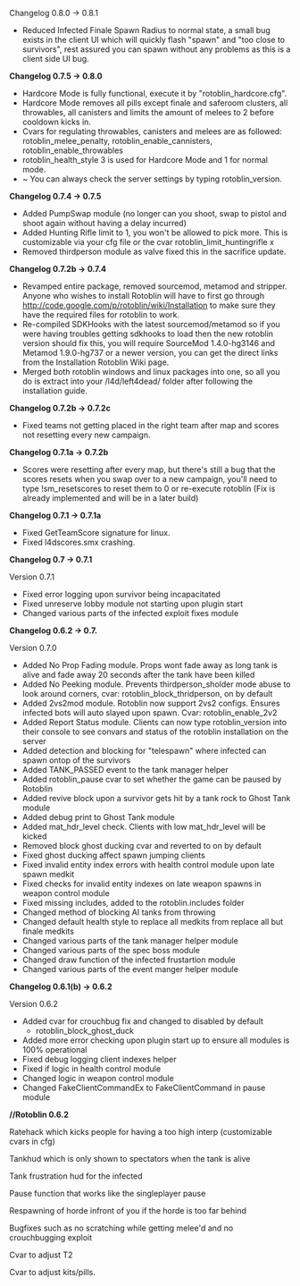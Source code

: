 Changelog 0.8.0 -> 0.8.1

  * Reduced Infected Finale Spawn Radius to normal state, a small bug exists in the client UI which will quickly flash "spawn" and "too close to survivors", rest assured you can spawn without any problems as this is a client side UI bug.

**Changelog 0.7.5 -> 0.8.0**
  * Hardcore Mode is fully functional, execute it by "rotoblin\_hardcore.cfg".
  * Hardcore Mode removes all pills except finale and saferoom clusters, all throwables, all canisters and limits the amount of melees to 2 before cooldown kicks in.
  * Cvars for regulating throwables, canisters and melees are as followed: rotoblin\_melee\_penalty, rotoblin\_enable\_cannisters, rotoblin\_enable\_throwables
  * rotoblin\_health\_style 3 is used for Hardcore Mode and 1 for normal mode.
  * ~ You can always check the server settings by typing rotoblin\_version.

**Changelog 0.7.4 -> 0.7.5**
  * Added PumpSwap module (no longer can you shoot, swap to pistol and shoot again without having a delay incurred)
  * Added Hunting Rifle limit to 1, you won't be allowed to pick more. This is customizable via your cfg file or the cvar rotoblin\_limit\_huntingrifle x
  * Removed thirdperson module as valve fixed this in the sacrifice update.

**Changelog 0.7.2b -> 0.7.4**
  * Revamped entire package, removed sourcemod, metamod and stripper. Anyone who wishes to install Rotoblin will have to first go through http://code.google.com/p/rotoblin/wiki/Installation to make sure they have the required files for rotoblin to work.
  * Re-compiled SDKHooks with the latest sourcemod/metamod so if you were having troubles getting sdkhooks to load then the new rotoblin version should fix this, you will require SourceMod 1.4.0-hg3146 and Metamod 1.9.0-hg737 or a newer version, you can get the direct links from the Installation Rotoblin Wiki page.
  * Merged both rotoblin windows and linux packages into one, so all you do is extract into your /l4d/left4dead/ folder after following the installation guide.

**Changelog 0.7.2b -> 0.7.2c**
  * Fixed teams not getting placed in the right team after map and scores not resetting every new campaign.

**Changelog 0.7.1a -> 0.7.2b**
  * Scores were resetting after every map, but there's still a bug that the scores resets when you swap over to a new campaign, you'll need to type !sm\_resetscores to reset them to 0 or re-execute rotoblin (Fix is already implemented and will be in a later build)


**Changelog 0.7.1 -> 0.7.1a**

  * Fixed GetTeamScore signature for linux.
  * Fixed l4dscores.smx crashing.

**Changelog 0.7 -> 0.7.1**

Version 0.7.1
  * Fixed error logging upon survivor being incapacitated
  * Fixed unreserve lobby module not starting upon plugin start
  * Changed various parts of the infected exploit fixes module

**Changelog 0.6.2 -> 0.7.**

Version 0.7.0
  * Added No Prop Fading module. Props wont fade away as long tank is alive and fade away 20 seconds after the tank have been killed
  * Added No Peeking module. Prevents thirdperson\_sholder mode abuse to look around corners, cvar: rotoblin\_block\_thridperson, on by default
  * Added 2vs2mod module. Rotoblin now support 2vs2 configs. Ensures infected bots will auto slayed upon spawn. Cvar: rotoblin\_enable\_2v2
  * Added Report Status module. Clients can now type rotoblin\_version into their console to see convars and status of the rotoblin installation on the server
  * Added detection and blocking for "telespawn" where infected can spawn ontop of the survivors
  * Added TANK\_PASSED event to the tank manager helper
  * Added rotoblin\_pause cvar to set whether the game can be paused by Rotoblin
  * Added revive block upon a survivor gets hit by a tank rock to Ghost Tank module
  * Added debug print to Ghost Tank module
  * Added mat\_hdr\_level check. Clients with low mat\_hdr\_level will be kicked
  * Removed block ghost ducking cvar and reverted to on by default
  * Fixed ghost ducking affect spawn jumping clients
  * Fixed invalid entity index errors with health control module upon late spawn medkit
  * Fixed checks for invalid entity indexes on late weapon spawns in weapon control module
  * Fixed missing includes, added to the rotoblin.includes folder
  * Changed method of blocking AI tanks from throwing
  * Changed default health style to replace all medkits from replace all but finale medkits
  * Changed various parts of the tank manager helper module
  * Changed various parts of the spec boss module
  * Changed draw function of the infected frustartion module
  * Changed various parts of the event manger helper module

**Changelog 0.6.1(b) -> 0.6.2**

Version 0.6.2
  * Added cvar for crouchbug fix and changed to disabled by default
    * rotoblin\_block\_ghost\_duck
  * Added more error checking upon plugin start up to ensure all modules is 100% operational
  * Fixed debug logging client indexes helper
  * Fixed if logic in health control module
  * Changed logic in weapon control module
  * Changed FakeClientCommandEx to FakeClientCommand in pause module

**//Rotoblin 0.6.2**

Ratehack which kicks people for having a too high interp (customizable cvars in cfg)

Tankhud which is only shown to spectators when the tank is alive

Tank frustration hud for the infected

Pause function that works like the singleplayer pause

Respawning of horde infront of you if the horde is too far behind

Bugfixes such as no scratching while getting melee'd and no crouchbugging exploit

Cvar to adjust T2

Cvar to adjust kits/pills.
